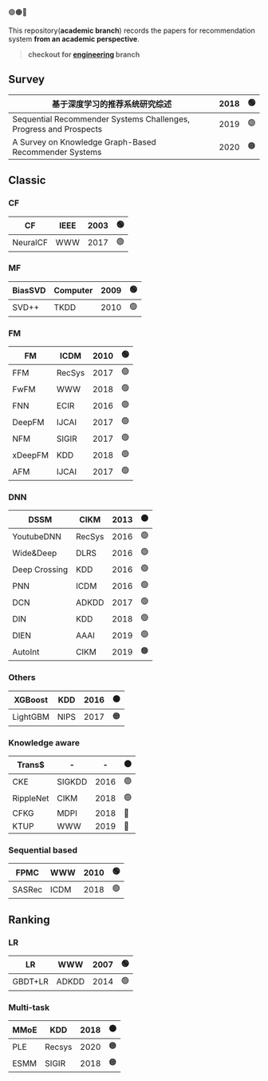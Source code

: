 🟢🟠🔴

This repository(**academic branch**) records the papers for recommendation system **from an academic perspective**.

> **checkout for [engineering](https://github.com/nbsps/RS_CA_Papers/tree/engineering) branch**

## Survey

| 基于深度学习的推荐系统研究综述                               | 2018 | 🟢    |
| ------------------------------------------------------------ | ---- | ---- |
| Sequential Recommender Systems Challenges, Progress and Prospects | 2019 | 🟢    |
| A Survey on Knowledge Graph-Based Recommender Systems        | 2020 | 🟠    |

## Classic

### CF

| CF       | IEEE | 2003 | 🟢    |
| -------- | ---- | ---- | ---- |
| NeuralCF | WWW  | 2017 | 🟢    |

### MF

| BiasSVD | Computer | 2009 | 🟢    |
| ------- | -------- | ---- | ---- |
| SVD++   | TKDD     | 2010 | 🟢    |

### FM

| FM      | ICDM   | 2010 | 🟢    |
| ------- | ------ | ---- | ---- |
| FFM     | RecSys | 2017 | 🟢    |
| FwFM    | WWW    | 2018 | 🟢    |
| FNN     | ECIR   | 2016 | 🟢    |
| DeepFM  | IJCAI  | 2017 | 🟢    |
| NFM     | SIGIR  | 2017 | 🟢    |
| xDeepFM | KDD    | 2018 | 🟢    |
| AFM     | IJCAI  | 2017 | 🟢    |

### DNN

| DSSM          | CIKM   | 2013 | 🟠    |
| ------------- | ------ | ---- | ---- |
| YoutubeDNN    | RecSys | 2016 | 🟢    |
| Wide&Deep     | DLRS   | 2016 | 🟢    |
| Deep Crossing | KDD    | 2016 | 🟢    |
| PNN           | ICDM   | 2016 | 🟢    |
| DCN           | ADKDD  | 2017 | 🟢    |
| DIN           | KDD    | 2018 | 🟢    |
| DIEN          | AAAI   | 2019 | 🟢    |
| AutoInt       | CIKM   | 2019 | 🟠    |

### Others

| XGBoost  | KDD  | 2016 | 🟠    |
| -------- | ---- | ---- | ---- |
| LightGBM | NIPS | 2017 | 🟠    |

### Knowledge aware

| Trans$    | -      | -    | 🟠    |
| --------- | ------ | ---- | ---- |
| CKE       | SIGKDD | 2016 | 🟢    |
| RippleNet | CIKM   | 2018 | 🟢    |
| CFKG      | MDPI   | 2018 | 🔴    |
| KTUP      | WWW    | 2019 | 🔴    |

### Sequential based

| FPMC   | WWW  | 2010 | 🟢    |
| ------ | ---- | ---- | ---- |
| SASRec | ICDM | 2018 | 🟢    |

## Ranking

### LR

| LR      | WWW   | 2007 | 🟢    |
| ------- | ----- | ---- | ---- |
| GBDT+LR | ADKDD | 2014 | 🟢    |

### Multi-task

| MMoE | KDD    | 2018 | 🟠    |
| ---- | ------ | ---- | ---- |
| PLE  | Recsys | 2020 | 🟠    |
| ESMM | SIGIR  | 2018 | 🟠    |

